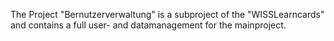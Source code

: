 The Project "Bernutzerverwaltung" is a subproject of the "WISSLearncards" and contains a full user- and datamanagement for the mainproject.
